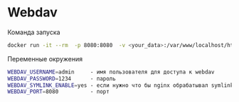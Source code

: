 # Webdav

Команда запуска

```bash
docker run -it --rm  -p 8080:8080  -v <your_data>:/var/www/localhost/htdocs reg.netcitylife.ru/docker/webdav
```

Переменные окружения

```bash
WEBDAV_USERNAME=admin     - имя пользователя для доступа к webdav
WEBDAV_PASSWORD=1234      - пароль
WEBDAV_SYMLINK_ENABLE=yes - если нужно что бы nginx обрабатывал symlink
WEBDAV_PORT=8080          - порт
```
